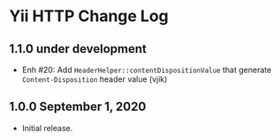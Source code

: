 # Yii HTTP Change Log

## 1.1.0 under development

- Enh #20: Add `HeaderHelper::contentDispositionValue` that generate `Content-Disposition` header value (vjik)

## 1.0.0 September 1, 2020

- Initial release.
